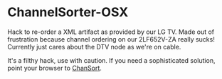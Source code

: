 # ChannelSorter-OSX
Hack to re-order a XML artifact as provided by our LG TV. Made out of frustration because channel ordering on our 2LF652V-ZA really sucks!
Currently just cares about the DTV node as we're on cable. 

It's a filthy hack, use with caution. If you need a sophisticated solution, point your browser to [ChanSort](https://github.com/PredatH0r/ChanSort).
